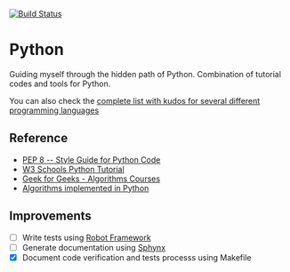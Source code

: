 [![Build Status](https://travis-ci.com/akafael/python-sandbox.svg?branch=master)](https://travis-ci.com/akafael/python-sandbox)

# Python

Guiding myself through the hidden path of Python. Combination of tutorial codes and tools for Python. 

You can also check the [complete list with kudos for several different programming languages](https://github.com/akafael?tab=repositories&q=sandbox)

## Reference

 * [PEP 8 -- Style Guide for Python Code](https://www.python.org/dev/peps/pep-0008/)
 * [W3 Schools Python Tutorial](https://www.w3schools.com/python/)
 * [Geek for Geeks - Algorithms Courses](https://www.geeksforgeeks.org)
 * [Algorithms implemented in Python](https://github.com/TheAlgorithms/Python)

## Improvements

 * [ ] Write tests using [Robot Framework](robotframework.org/)
 * [ ] Generate documentation using [Sphynx](https://www.sphinx-doc.org/en/master/)
 * [x] Document code verification and tests processs using Makefile
